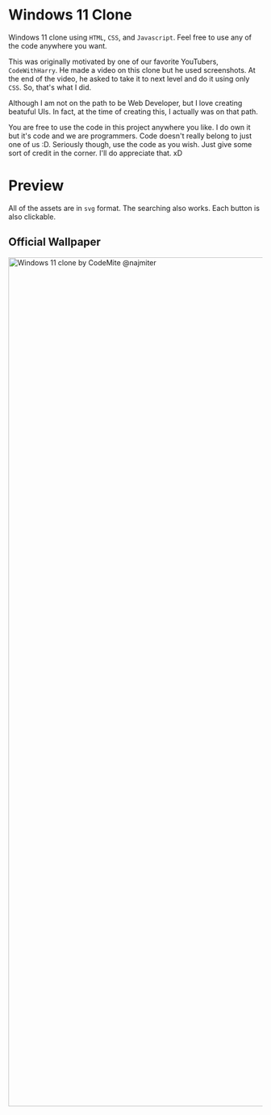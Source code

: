 # Windows 11 Clone
Windows 11 clone using `HTML`, `CSS`, and `Javascript`. Feel free to use any of the code anywhere you want.

This was originally motivated by one of our favorite YouTubers, `CodeWithHarry`. He made a video on this clone but he used screenshots. At the end of the video, he asked to take it to next level and do it using only `CSS`. So, that's what I did.

Although I am not on the path to be Web Developer, but I love creating beatuful UIs. In fact, at the time of creating this, I actually was on that path.

You are free to use the code in this project anywhere you like. I do own it but it's code and we are programmers. Code doesn't really belong to just one of us :D. Seriously though, use the code as you wish. Just give some sort of credit in the corner. I'll do appreciate that. xD

# Preview
All of the assets are in `svg` format. The searching also works. Each button is also clickable.

## Official Wallpaper
<img width="1680" alt="Windows 11 clone by CodeMite @najmiter" src="https://user-images.githubusercontent.com/85332859/233588697-bc365e7b-d736-4f6b-a7a8-e5268b359c3b.png">

